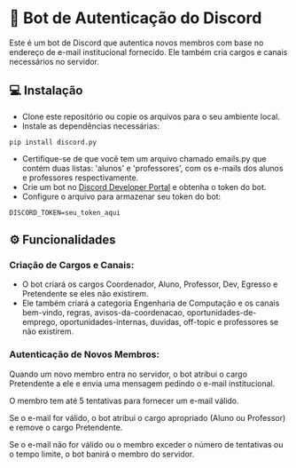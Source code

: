 # 🤖 Bot de Autenticação do Discord

Este é um bot de Discord que autentica novos membros com base no endereço de e-mail institucional fornecido. Ele também cria cargos e canais necessários no servidor.

## 💻 Instalação
- Clone este repositório ou copie os arquivos para o seu ambiente local.
- Instale as dependências necessárias:
```
pip install discord.py
```
- Certifique-se de que você tem um arquivo chamado emails.py que contém duas listas: 'alunos' e 'professores', com os e-mails dos alunos e professores respectivamente.
- Crie um bot no [Discord Developer Portal](https://discord.com/developers/docs/intro) e obtenha o token do bot.
- Configure o arquivo para armazenar seu token do bot:
```
DISCORD_TOKEN=seu_token_aqui

```

## ⚙️ Funcionalidades
### Criação de Cargos e Canais:

- O bot criará os cargos Coordenador, Aluno, Professor, Dev, Egresso e Pretendente se eles não existirem.
- Ele também criará a categoria Engenharia de Computação e os canais bem-vindo, regras, avisos-da-coordenacao, oportunidades-de-emprego, oportunidades-internas, duvidas, off-topic e professores se não existirem.

### Autenticação de Novos Membros:

Quando um novo membro entra no servidor, o bot atribui o cargo Pretendente a ele e envia uma mensagem pedindo o e-mail institucional.

O membro tem até 5 tentativas para fornecer um e-mail válido.

Se o e-mail for válido, o bot atribui o cargo apropriado (Aluno ou Professor) e remove o cargo Pretendente.

Se o e-mail não for válido ou o membro exceder o número de tentativas ou o tempo limite, o bot banirá o membro do servidor.
